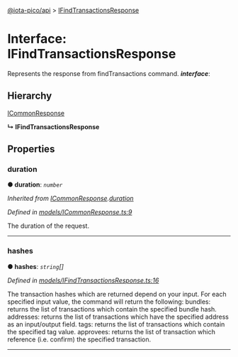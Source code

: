 [@iota-pico/api](../README.md) > [IFindTransactionsResponse](../interfaces/ifindtransactionsresponse.md)



# Interface: IFindTransactionsResponse


Represents the response from findTransactions command.
*__interface__*: 


## Hierarchy


 [ICommonResponse](icommonresponse.md)

**↳ IFindTransactionsResponse**








## Properties
<a id="duration"></a>

###  duration

**●  duration**:  *`number`* 

*Inherited from [ICommonResponse](icommonresponse.md).[duration](icommonresponse.md#duration)*

*Defined in [models/ICommonResponse.ts:9](https://github.com/iotaeco/iota-pico-api/blob/b0eda77/src/models/ICommonResponse.ts#L9)*



The duration of the request.




___

<a id="hashes"></a>

###  hashes

**●  hashes**:  *`string`[]* 

*Defined in [models/IFindTransactionsResponse.ts:16](https://github.com/iotaeco/iota-pico-api/blob/b0eda77/src/models/IFindTransactionsResponse.ts#L16)*



The transaction hashes which are returned depend on your input. For each specified input value, the command will return the following: bundles: returns the list of transactions which contain the specified bundle hash. addresses: returns the list of transactions which have the specified address as an input/output field. tags: returns the list of transactions which contain the specified tag value. approvees: returns the list of transaction which reference (i.e. confirm) the specified transaction.




___



